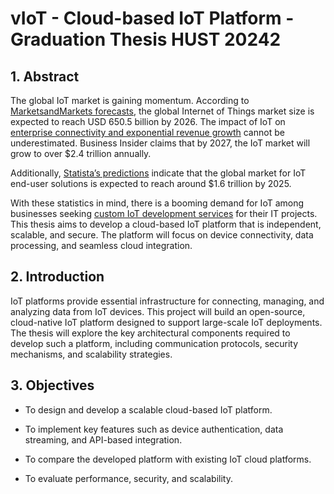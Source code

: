 # vIoT - Cloud-based IoT Platform - Graduation Thesis HUST 20242

## 1. Abstract

The global IoT market is gaining momentum. According to [MarketsandMarkets forecasts](https://www.marketsandmarkets.com/Market-Reports/internet-of-things-market-573.html), the global Internet of Things market size is expected to reach USD 650.5 billion by 2026. The impact of IoT on [enterprise connectivity and exponential revenue growth](https://www.businessinsider.com/internet-of-things-report) cannot be underestimated. Business Insider claims that by 2027, the IoT market will grow to over \$2.4 trillion annually.

Additionally, [Statista’s predictions](https://www.statista.com/statistics/976313/global-iot-market-size/) indicate that the global market for IoT end-user solutions is expected to reach around \$1.6 trillion by 2025.

With these statistics in mind, there is a booming demand for IoT among businesses seeking [custom IoT development services](https://euristiq.com/iot-development/) for their IT projects. This thesis aims to develop a cloud-based IoT platform that is independent, scalable, and secure. The platform will focus on device connectivity, data processing, and seamless cloud integration.

## 2. Introduction

IoT platforms provide essential infrastructure for connecting, managing, and analyzing data from IoT devices. This project will build an open-source, cloud-native IoT platform designed to support large-scale IoT deployments. The thesis will explore the key architectural components required to develop such a platform, including communication protocols, security mechanisms, and scalability strategies.

## 3. Objectives

- To design and develop a scalable cloud-based IoT platform.

- To implement key features such as device authentication, data streaming, and API-based integration.

- To compare the developed platform with existing IoT cloud platforms.

- To evaluate performance, security, and scalability.

